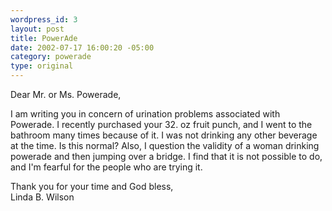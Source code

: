 ```yaml
--- 
wordpress_id: 3
layout: post
title: PowerAde
date: 2002-07-17 16:00:20 -05:00
category: powerade
type: original
---
```

Dear Mr. or Ms. Powerade,

I am writing you in concern of urination problems associated with Powerade. I recently purchased your 32. oz fruit punch, and I went to the bathroom many times because of it. I was not drinking any other beverage at the time. Is this normal? Also, I question the validity of a woman drinking powerade and then jumping over a bridge. I find that it is not possible to do, and I'm fearful for the people who are trying it.

Thank you for your time and God bless,  
Linda B. Wilson
